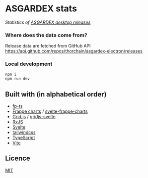 # ASGARDEX stats

_Statistics of [ASGARDEX desktop releases](https://github.com/thorchain/asgardex-electron/releases)_

### Where does the data come from?

Release data are fetched from GitHub API https://api.github.com/repos/thorchain/asgardex-electron/releases

### Local development

```bash
npm i
npm run dev
```

## Built with (in alphabetical order)

- [fp-ts](https://gcanti.github.io/fp-ts/)
- [Frappe charts](https://frappe.io/charts) / [svelte-frappe-charts](https://github.com/himynameisdave/svelte-frappe-charts)
- [Grid.js](https://gridjs.io) / [gridjs-svelte](https://github.com/iamyuu/gridjs-svelte)
- [RxJS](https://rxjs.dev)
- [Svelte](https://svelte.dev)
- [tailwindcss](https://tailwindcss.com)
- [TypeScript](https://www.typescriptlang.org/)
- [Vite](https://vitejs.dev/)

## Licence

[MIT](./LICENSE)
